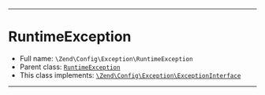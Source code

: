 ***

# RuntimeException

* Full name: `\Zend\Config\Exception\RuntimeException`
* Parent class: [`RuntimeException`](../../../RuntimeException.md)
* This class implements:
  [`\Zend\Config\Exception\ExceptionInterface`](./ExceptionInterface.md)

***


